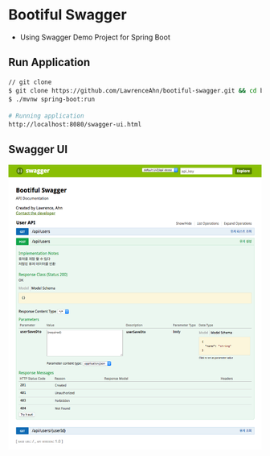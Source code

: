 # Bootiful Swagger
- Using Swagger Demo Project for Spring Boot

## Run Application
```bash
// git clone
$ git clone https://github.com/LawrenceAhn/bootiful-swagger.git && cd bootiful-swagger
$ ./mvnw spring-boot:run

# Running application
http://localhost:8080/swagger-ui.html
```

## Swagger UI
![Image of SwaggerUI](/images/1.png)